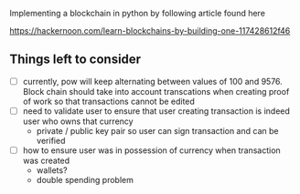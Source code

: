 Implementing a blockchain in python by following article found here

https://hackernoon.com/learn-blockchains-by-building-one-117428612f46

## Things left to consider
- [ ] currently, pow will keep alternating between values of 100 and 9576. Block chain should take into account transcations when creating proof of work so that transactions cannot be edited
- [ ] need to validate user to ensure that user creating transaction is indeed user who owns that currency
  - private / public key pair so user can sign transaction and can be verified
- [ ] how to ensure user was in possession of currency when transaction was created
   - wallets?
   - double spending problem
   
